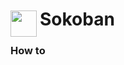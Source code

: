 
<h1>
	<img src="~/icon.svg" style="float: left; width: 42px; margin: 3px 5px 0 0;">
	Sokoban
</h1>

### How to

